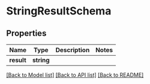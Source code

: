 # StringResultSchema

## Properties
Name | Type | Description | Notes
------------ | ------------- | ------------- | -------------
**result** | **string** |  | 

[[Back to Model list]](../README.md#documentation-for-models) [[Back to API list]](../README.md#documentation-for-api-endpoints) [[Back to README]](../README.md)


